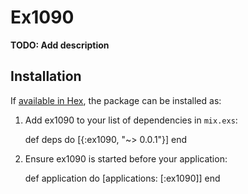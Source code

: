 # Ex1090

**TODO: Add description**

## Installation

If [available in Hex](https://hex.pm/docs/publish), the package can be installed as:

  1. Add ex1090 to your list of dependencies in `mix.exs`:

        def deps do
          [{:ex1090, "~> 0.0.1"}]
        end

  2. Ensure ex1090 is started before your application:

        def application do
          [applications: [:ex1090]]
        end

